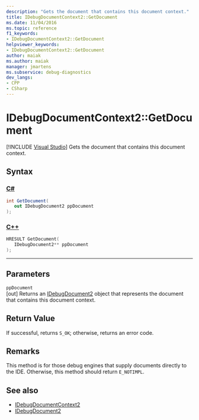 ```yaml
---
description: "Gets the document that contains this document context."
title: IDebugDocumentContext2::GetDocument
ms.date: 11/04/2016
ms.topic: reference
f1_keywords:
- IDebugDocumentContext2::GetDocument
helpviewer_keywords:
- IDebugDocumentContext2::GetDocument
author: maiak
ms.author: maiak
manager: jmartens
ms.subservice: debug-diagnostics
dev_langs:
- CPP
- CSharp
---
```

# IDebugDocumentContext2::GetDocument

 [!INCLUDE [Visual Studio](~/includes/applies-to-version/vs-windows-only.md)]
Gets the document that contains this document context.

## Syntax

### [C#](#tab/csharp)
```csharp
int GetDocument( 
   out IDebugDocument2 ppDocument
);
```
### [C++](#tab/cpp)
```cpp
HRESULT GetDocument( 
   IDebugDocument2** ppDocument
);
```
---

## Parameters
`ppDocument`\
[out] Returns an [IDebugDocument2](../../../extensibility/debugger/reference/idebugdocument2.md) object that represents the document that contains this document context.

## Return Value
 If successful, returns `S_OK`; otherwise, returns an error code.

## Remarks
 This method is for those debug engines that supply documents directly to the IDE. Otherwise, this method should return `E_NOTIMPL`.

## See also
- [IDebugDocumentContext2](../../../extensibility/debugger/reference/idebugdocumentcontext2.md)
- [IDebugDocument2](../../../extensibility/debugger/reference/idebugdocument2.md)
